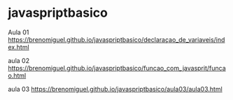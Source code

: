 # javaspriptbasico
Aula 01     https://brenomiguel.github.io/javaspriptbasico/declaraçao_de_variaveis/index.html


aula 02     https://brenomiguel.github.io/javaspriptbasico/funcao_com_javasprit/funcao.html 


aula 03     https://brenomiguel.github.io/javaspriptbasico/aula03/aula03.html
